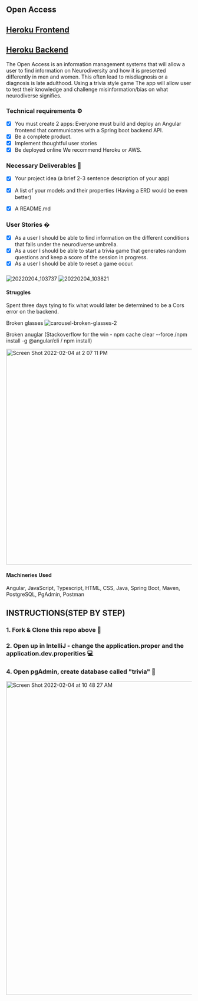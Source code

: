 ## Open Access 
## [Heroku Frontend](https://open-access.herokuapp.com/)
## [Heroku Backend](https://open-access-backend.herokuapp.com/)


The Open Access is an information management systems that will allow a user to find information on Neurodiversity and how it is presented differently in men and women. This often lead to misdiagnosis or a diagnosis is late adulthood. Using a trivia style game The app will allow user to test their knowledge and challenge misinformation/bias on what neurodiverse signifies. 



### Technical requirements ⚙️
- [X] You must create 2 apps: Everyone must build and deploy an Angular frontend that communicates with a Spring boot backend API.
- [X] Be a complete product.
- [X] Implement thoughtful user stories
- [X] Be deployed online We recommend Heroku or AWS.

### Necessary Deliverables 🏁
- [x] Your project idea (a brief 2-3 sentence description of your app)
- [x] A list of your models and their properties (Having a ERD would be even better)
- [x] A README.md


### User Stories �
- [x] As a user I should be able to find information on the different conditions that falls under the neurodiverse umbrella.
- [x] As a user I should be able to start a trivia game that generates random questions and keep a score of the session in progress.
- [x] As a user I should be able to reset a game occur.

###
![20220204_103737](https://user-images.githubusercontent.com/87440131/152558769-ae0431bc-a418-4f31-bc86-2eefe9942250.gif)
![20220204_103821](https://user-images.githubusercontent.com/87440131/152558776-86b5bba2-2b94-4560-88ea-17a20f666eca.gif)



#### Struggles
Spent three days tying to fix what would later be determined to be a Cors error on the backend. 

Broken glasses
![carousel-broken-glasses-2](https://user-images.githubusercontent.com/87440131/152588893-bf55a364-c161-47f8-94c1-33c2c09b7bed.jpeg)

Broken anuglar (Stackoverflow for the win - npm cache clear --force /npm install -g @angular/cli / npm install)

<img width="584" alt="Screen Shot 2022-02-04 at 2 07 11 PM" src="https://user-images.githubusercontent.com/87440131/152588935-5e74179e-d127-498f-b26b-ad7af3fac667.png">


#### Machineries Used
 Angular, JavaScript, Typescript, HTML, CSS, Java, Spring Boot, Maven, PostgreSQL, PgAdmin, Postman

## INSTRUCTIONS(STEP BY STEP)
### 1. Fork & Clone this repo above 🔱
### 2. Open up in IntelliJ - change the application.proper and the application.dev.properities 💻
### 4. Open pgAdmin, create database called "trivia" 🐘

<img width="850" alt="Screen Shot 2022-02-04 at 10 48 27 AM" src="https://user-images.githubusercontent.com/87440131/152559290-35527ee2-0653-4818-b1e4-19dc86252f58.png">





